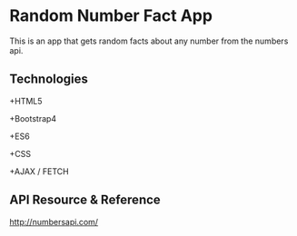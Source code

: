 # Random Number Fact App

This is an app that gets random facts about any number from the numbers api.

## Technologies 

+HTML5

+Bootstrap4

+ES6

+CSS

+AJAX / FETCH

## API Resource & Reference

<http://numbersapi.com/>

